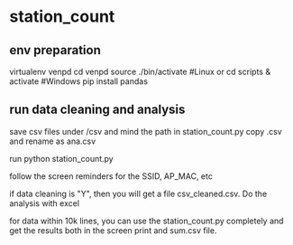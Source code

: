 # station_count

## env preparation

virtualenv venpd
cd venpd
source ./bin/activate #Linux or
  cd scripts & activate #Windows
pip install pandas

## run data cleaning and analysis
save csv files under /csv and mind the path in station_count.py
copy .csv and rename as ana.csv

run
python station_count.py

follow the screen reminders for the SSID, AP_MAC, etc

if data cleaning is "Y", then you will get a file csv_cleaned.csv. Do the analysis with excel

for data within 10k lines, you can use the station_count.py completely and get the results both in the screen print and  sum.csv file.

